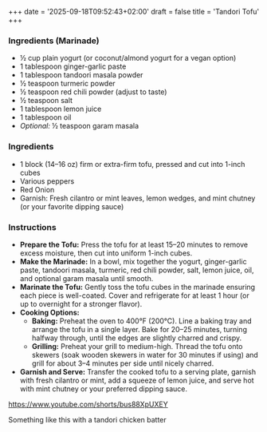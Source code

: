 +++
date = '2025-09-18T09:52:43+02:00'
draft = false
title = 'Tandori Tofu'
+++
### Ingredients (Marinade)
* ½ cup plain yogurt (or coconut/almond yogurt for a vegan option)
* 1 tablespoon ginger-garlic paste
* 1 tablespoon tandoori masala powder
* ½ teaspoon turmeric powder
* ½ teaspoon red chili powder (adjust to taste)
* ½ teaspoon salt
* 1 tablespoon lemon juice
* 1 tablespoon oil
* *Optional:* ½ teaspoon garam masala

### Ingredients
* 1 block (14–16 oz) firm or extra-firm tofu, pressed and cut into 1-inch cubes
* Various peppers
* Red Onion
* Garnish: Fresh cilantro or mint leaves, lemon wedges, and mint chutney (or your favorite dipping sauce)

### Instructions
  - **Prepare the Tofu:** Press the tofu for at least 15–20 minutes to remove excess moisture, then cut into uniform 1-inch cubes.
  - **Make the Marinade:** In a bowl, mix together the yogurt, ginger-garlic paste, tandoori masala, turmeric, red chili powder, salt, lemon juice, oil, and optional garam masala until smooth.
  - **Marinate the Tofu:** Gently toss the tofu cubes in the marinade ensuring each piece is well-coated. Cover and refrigerate for at least 1 hour (or up to overnight for a stronger flavor).
  - **Cooking Options:**
    * **Baking:** Preheat the oven to 400°F (200°C). Line a baking tray and arrange the tofu in a single layer. Bake for 20–25 minutes, turning halfway through, until the edges are slightly charred and crispy.
    * **Grilling:** Preheat your grill to medium-high. Thread the tofu onto skewers (soak wooden skewers in water for 30 minutes if using) and grill for about 3–4 minutes per side until nicely charred.
  - **Garnish and Serve:** Transfer the cooked tofu to a serving plate, garnish with fresh cilantro or mint, add a squeeze of lemon juice, and serve hot with mint chutney or your preferred dipping sauce.


https://www.youtube.com/shorts/bus88XpUXEY

Something like this with a tandori chicken batter